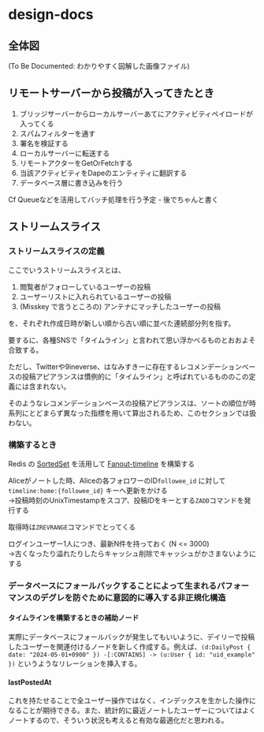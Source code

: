 # design-docs

## 全体図

(To Be Documented: わかりやすく図解した画像ファイル)

## リモートサーバーから投稿が入ってきたとき

1. ブリッジサーバーからローカルサーバーあてにアクティビティペイロードが入ってくる
2. スパムフィルターを通す
3. 署名を検証する
4. ローカルサーバーに転送する
5. リモートアクターをGetOrFetchする
6. 当該アクティビティをDapeのエンティティに翻訳する
7. データベース層に書き込みを行う

Cf Queueなどを活用してバッチ処理を行う予定 - 後でちゃんと書く

## ストリームスライス

### ストリームスライスの定義

ここでいうストリームスライスとは、

1. 閲覧者がフォローしているユーザーの投稿
2. ユーザーリストに入れられているユーザーの投稿
3. (Misskey で言うところの) アンテナにマッチしたユーザーの投稿

を、それぞれ作成日時が新しい順から古い順に並べた連続部分列を指す。

要するに、各種SNSで「タイムライン」と言われて思い浮かべるものとおおよそ合致する。

ただし、Twitterや9ineverse、はなみすきーに存在するレコメンデーションベースの投稿アピアランスは慣例的に「タイムライン」と呼ばれているもののこの定義には含まれない。

そのようなレコメンデーションベースの投稿アピアランスは、ソートの順位が時系列にとどまらず異なった指標を用いて算出されるため、このセクションでは扱わない。

### 構築するとき

Redis の [SortedSet] を活用して [Fanout-timeline] を構築する

[SortedSet]: https://valkey.io/topics/sorted-sets/
[Fanout-timeline]: https://www.infoq.com/presentations/Twitter-Timeline-Scalability/

Aliceがノートした時、Aliceの各フォロワーのID`followee_id` に対して `timeline:home:{followee_id}` キーへ更新をかける \
→投稿時刻のUnixTimestampをスコア、投稿IDをキーとする`ZADD`コマンドを発行する

取得時は`ZREVRANGE`コマンドでとってくる

ログインユーザー1人につき、最新N件を持っておく (N <= 3000) \
→古くなったり溢れたりしたらキャッシュ削除でキャッシュがかさまないようにする

### データベースにフォールバックすることによって生まれるパフォーマンスのデグレを防ぐために意図的に導入する非正規化構造
#### タイムラインを構築するときの補助ノード
実際にデータベースにフォールバックが発生してもいいように、デイリーで投稿したユーザーを関連付けるノードを新しく作成する。例えば、`(d:DailyPost { date: "2024-05-01+0900" }) -[:CONTAINS] -> (u:User { id: "uid_example" })` というようなリレーションを挿入する。

#### lastPostedAt
これを持たせることで全ユーザー操作ではなく、インデックスを生かした操作になることが期待できる。また、統計的に最近ノートしたユーザーについてはよくノートするので、そういう状況も考えると有効な最適化だと思われる。

